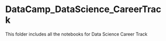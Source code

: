 # DataCamp_DataScience_CareerTrack
This folder includes all the notebooks for Data Science Career Track
